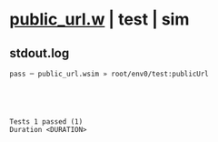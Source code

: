 # [public_url.w](../../../../../../examples/tests/sdk_tests/bucket/public_url.w) | test | sim

## stdout.log
```log
pass ─ public_url.wsim » root/env0/test:publicUrl
 




Tests 1 passed (1) 
Duration <DURATION>

```

